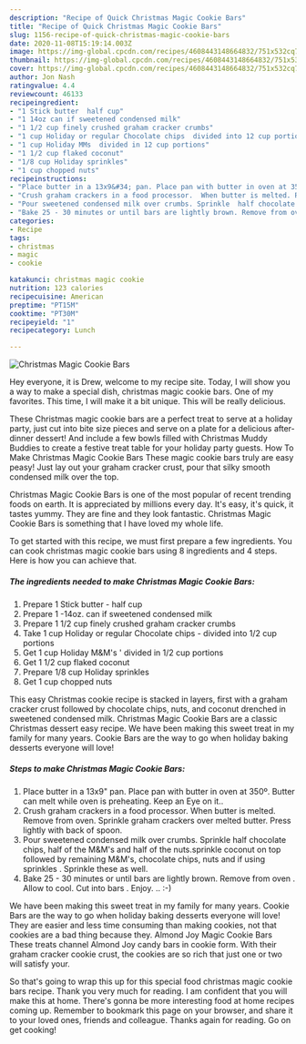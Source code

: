 ```yaml
---
description: "Recipe of Quick Christmas Magic Cookie Bars"
title: "Recipe of Quick Christmas Magic Cookie Bars"
slug: 1156-recipe-of-quick-christmas-magic-cookie-bars
date: 2020-11-08T15:19:14.003Z
image: https://img-global.cpcdn.com/recipes/4608443148664832/751x532cq70/christmas-magic-cookie-bars-recipe-main-photo.jpg
thumbnail: https://img-global.cpcdn.com/recipes/4608443148664832/751x532cq70/christmas-magic-cookie-bars-recipe-main-photo.jpg
cover: https://img-global.cpcdn.com/recipes/4608443148664832/751x532cq70/christmas-magic-cookie-bars-recipe-main-photo.jpg
author: Jon Nash
ratingvalue: 4.4
reviewcount: 46133
recipeingredient:
- "1 Stick butter  half cup"
- "1 14oz can if sweetened condensed milk"
- "1 1/2 cup finely crushed graham cracker crumbs"
- "1 cup Holiday or regular Chocolate chips  divided into 12 cup portions"
- "1 cup Holiday MMs  divided in 12 cup portions"
- "1 1/2 cup flaked coconut"
- "1/8 cup Holiday sprinkles"
- "1 cup chopped nuts"
recipeinstructions:
- "Place butter in a 13x9&#34; pan. Place pan with butter in oven at 350º. Butter can melt while oven is preheating. Keep an Eye on it.."
- "Crush graham crackers in a food processor.  When butter is melted. Remove from oven.  Sprinkle graham crackers over melted butter. Press lightly with back of spoon."
- "Pour sweetened condensed milk over crumbs. Sprinkle  half chocolate chips,  half of the M&amp;M&#39;s and half of the nuts.sprinkle coconut on top followed by remaining M&amp;M&#39;s, chocolate chips, nuts and if using sprinkles . Sprinkle these as well."
- "Bake 25 - 30 minutes or until bars are lightly brown. Remove from oven . Allow to cool.  Cut into bars . Enjoy. ..          :-)"
categories:
- Recipe
tags:
- christmas
- magic
- cookie

katakunci: christmas magic cookie 
nutrition: 123 calories
recipecuisine: American
preptime: "PT15M"
cooktime: "PT30M"
recipeyield: "1"
recipecategory: Lunch

---
```



![Christmas Magic Cookie Bars](https://img-global.cpcdn.com/recipes/4608443148664832/751x532cq70/christmas-magic-cookie-bars-recipe-main-photo.jpg)

Hey everyone, it is Drew, welcome to my recipe site. Today, I will show you a way to make a special dish, christmas magic cookie bars. One of my favorites. This time, I will make it a bit unique. This will be really delicious.

These Christmas magic cookie bars are a perfect treat to serve at a holiday party, just cut into bite size pieces and serve on a plate for a delicious after-dinner dessert! And include a few bowls filled with Christmas Muddy Buddies to create a festive treat table for your holiday party guests. How To Make Christmas Magic Cookie Bars These magic cookie bars truly are easy peasy! Just lay out your graham cracker crust, pour that silky smooth condensed milk over the top.

Christmas Magic Cookie Bars is one of the most popular of recent trending foods on earth. It is appreciated by millions every day. It's easy, it's quick, it tastes yummy. They are fine and they look fantastic. Christmas Magic Cookie Bars is something that I have loved my whole life.


To get started with this recipe, we must first prepare a few ingredients. You can cook christmas magic cookie bars using 8 ingredients and 4 steps. Here is how you can achieve that.

<!--inarticleads1-->

##### The ingredients needed to make Christmas Magic Cookie Bars:

1. Prepare 1 Stick butter - half cup
1. Prepare 1 -14oz. can if sweetened condensed milk
1. Prepare 1 1/2 cup finely crushed graham cracker crumbs
1. Take 1 cup Holiday or regular Chocolate chips - divided into 1/2 cup portions
1. Get 1 cup Holiday M&amp;M&#39;s &#39; divided in 1/2 cup portions
1. Get 1 1/2 cup flaked coconut
1. Prepare 1/8 cup Holiday sprinkles
1. Get 1 cup chopped nuts


This easy Christmas cookie recipe is stacked in layers, first with a graham cracker crust followed by chocolate chips, nuts, and coconut drenched in sweetened condensed milk. Christmas Magic Cookie Bars are a classic Christmas dessert easy recipe. We have been making this sweet treat in my family for many years. Cookie Bars are the way to go when holiday baking desserts everyone will love! 

<!--inarticleads2-->

##### Steps to make Christmas Magic Cookie Bars:

1. Place butter in a 13x9&#34; pan. Place pan with butter in oven at 350º. Butter can melt while oven is preheating. Keep an Eye on it..
1. Crush graham crackers in a food processor.  When butter is melted. Remove from oven.  Sprinkle graham crackers over melted butter. Press lightly with back of spoon.
1. Pour sweetened condensed milk over crumbs. Sprinkle  half chocolate chips,  half of the M&amp;M&#39;s and half of the nuts.sprinkle coconut on top followed by remaining M&amp;M&#39;s, chocolate chips, nuts and if using sprinkles . Sprinkle these as well.
1. Bake 25 - 30 minutes or until bars are lightly brown. Remove from oven . Allow to cool.  Cut into bars . Enjoy. ..          :-)


We have been making this sweet treat in my family for many years. Cookie Bars are the way to go when holiday baking desserts everyone will love! They are easier and less time consuming than making cookies, not that cookies are a bad thing because they. Almond Joy Magic Cookie Bars These treats channel Almond Joy candy bars in cookie form. With their graham cracker cookie crust, the cookies are so rich that just one or two will satisfy your. 

So that's going to wrap this up for this special food christmas magic cookie bars recipe. Thank you very much for reading. I am confident that you will make this at home. There's gonna be more interesting food at home recipes coming up. Remember to bookmark this page on your browser, and share it to your loved ones, friends and colleague. Thanks again for reading. Go on get cooking!

